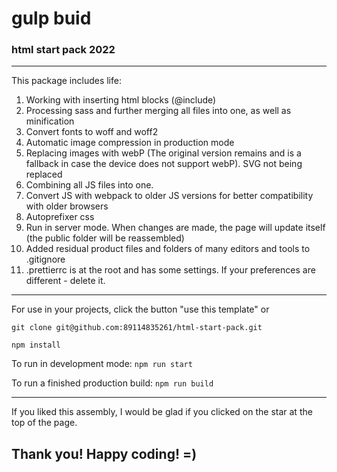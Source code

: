 # gulp buid
### html start pack 2022


---

This package includes life:

1. Working with inserting html blocks (@include)
2. Processing sass and further merging all files into one, as well as minification
3. Convert fonts to woff and woff2
4. Automatic image compression in production mode
5. Replacing images with webP (The original version remains and is a fallback in case the device does not support webP). SVG not being replaced
6. Combining all JS files into one.
7. Convert JS with webpack to older JS versions for better compatibility with older browsers
8. Autoprefixer css
9. Run in server mode. When changes are made, the page will update itself (the public folder will be reassembled)
10. Added residual product files and folders of many editors and tools to .gitignore
11. .prettierrc is at the root and has some settings. If your preferences are different - delete it.

---

For use in your projects, click the button "use this template" or

`git clone git@github.com:89114835261/html-start-pack.git`

`npm install`

To run in development mode:
`npm run start`

To run a finished production build:
`npm run build`

---

If you liked this assembly, I would be glad if you clicked on the star at the top of the page.

## Thank you! Happy coding! =)
